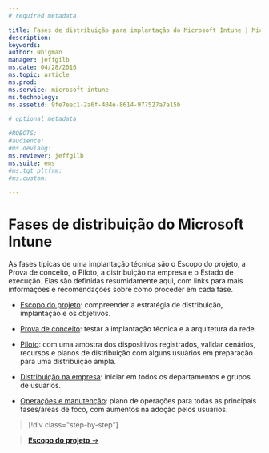 ```yaml
---
# required metadata

title: Fases de distribuição para implantação do Microsoft Intune | Microsoft Intune
description:
keywords:
author: Nbigman
manager: jeffgilb
ms.date: 04/28/2016
ms.topic: article
ms.prod:
ms.service: microsoft-intune
ms.technology:
ms.assetid: 9fe7eec1-2a6f-404e-8614-977527a7a15b

# optional metadata

#ROBOTS:
#audience:
#ms.devlang:
ms.reviewer: jeffgilb
ms.suite: ems
#ms.tgt_pltfrm:
#ms.custom:

---
```



# Fases de distribuição do Microsoft Intune
As fases típicas de uma implantação técnica são o Escopo do projeto, a Prova de conceito, o Piloto, a distribuição na empresa e o Estado de execução. Elas são definidas resumidamente aqui, com links para mais informações e recomendações sobre como proceder em cada fase.

<!--these phase descriptions below are way too short -->

-   [Escopo do projeto](project-scope.md): compreender a estratégia de distribuição, implantação e os objetivos.

-   [Prova de conceito](proof-of-concept.md): testar a implantação técnica e a arquitetura da rede.

-   [Piloto](pilot.md): com uma amostra dos dispositivos registrados, validar cenários, recursos e planos de distribuição com alguns usuários em preparação para uma distribuição ampla.

-   [Distribuição na empresa](enterprise-rollout.md): iniciar em todos os departamentos e grupos de usuários.

-   [Operações e manutenção](operations-and-maintenance.md): plano de operações para todas as principais fases/áreas de foco, com aumentos na adoção pelos usuários.

<!--
These should be linked to topics in the plan & design section once it is back in the TOC
## Rolling out policies and apps
These topics will help you plan for the rollout of new policies and apps:
-   **[Roll out policies](policy-rollout.md)**

-   **[Roll out apps](application-rollout.md)**
-->


>[!div class="step-by-step"]

>[**Escopo do projeto** &rarr;](project-scope.md)  


<!--HONumber=May16_HO1-->


